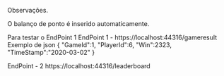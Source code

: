 Observações.

O balanço de ponto é inserido automaticamente.

Para testar o EndPoint 1
EndPoint 1 - https://localhost:44316/gameresult
Exemplo de json
 {
    "GameId":1,
    "PlayerId":6,
    "Win":2323,
    "TimeStamp":"2020-03-02"
  }

EndPoint - 2
  https://localhost:44316/leaderboard
